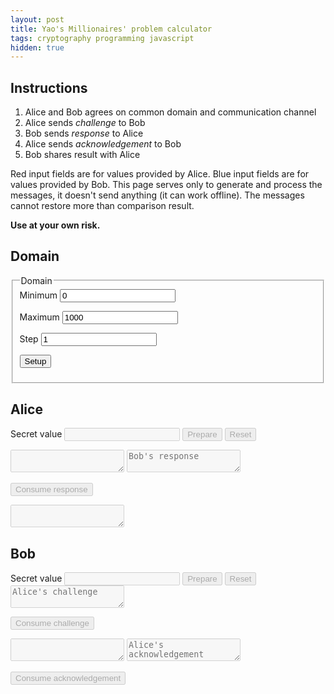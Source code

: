 ```yaml
---
layout: post
title: Yao's Millionaires' problem calculator
tags: cryptography programming javascript
hidden: true
---
```

<link rel="stylesheet" href="/resources/2022-ymp/style.css"/>

## Instructions

1. Alice and Bob agrees on common domain and communication channel
1. Alice sends *challenge* to Bob
1. Bob sends *response* to Alice
1. Alice sends *acknowledgement* to Bob
1. Bob shares result with Alice

Red input fields are for values provided by Alice.
Blue input fields are for values provided by Bob.
This page serves only to generate and process the messages, it doesn't send
anything (it can work offline).
The messages cannot restore more than comparison result.

**Use at your own risk.**

## Domain

<fieldset>
<legend>Domain</legend>
<label for="dom_min">Minimum</label>
<input type="number" id="dom_min" value="0" />

<label for="dom_max">Maximum</label>
<input type="number" id="dom_max" value="1000" />

<label for="dom_step">Step</label>
<input type="number" id="dom_step" value="1" />

<button id="dom_setup">Setup</button>
</fieldset>

## Alice

<div class="alice">

<label for="a_secret">Secret value</label>
<input type="number" id="a_secret" disabled="disabled" class="secret"/>
<button id="a_prepare" disabled="disabled">Prepare</button>
<button id="a_reset" disabled="disabled">Reset</button>

<textarea id="a_challenge" readonly="readonly" disabled="disabled"></textarea>


<textarea id="a_response" disabled="disabled" placeholder="Bob's response"></textarea>
<button id="a_cons_response" disabled="disabled">Consume response</button>

<textarea id="a_acknowledgement" readonly="readonly" disabled="disabled"></textarea>

</div>

## Bob

<div class="bob">
<label for="b_secret">Secret value</label>
<input type="number" id="b_secret"  disabled="disabled" class="secret"/>
<button id="b_prepare" disabled="disabled">Prepare</button>
<button id="b_reset" disabled="disabled">Reset</button>


<textarea id="b_challenge" disabled="disabled" placeholder="Alice's challenge"></textarea>
<button id="b_cons_challenge" disabled="disabled">Consume challenge</button>


<textarea id="b_response" readonly="readonly" disabled="disabled"></textarea>

<textarea id="b_acknowledgement" disabled="disabled" placeholder="Alice's acknowledgement"></textarea>
<button id="b_cons_acknowledgement" disabled="disabled">Consume acknowledgement</button>

<div id="b_result"></div>


<script src="/resources/2022-ymp/ot.js" type="module"></script>
<script src="/resources/2022-ymp/ymp.js" type="module"></script>
<script src="/resources/2022-ymp/nacl-util.js"></script>
<script>
// TODO idea: use promises where user input matters?
// beware its just a toy, self-rolled (bugs, side-channels, post-quantum crypto)
// TODO note: why JS? available, interactive
// TODO note: protocol encodingencoding  is still evolving

// TODO move functions out of even handler
function encode_(o) {
	if (typeof(o) == "string")
		throw "Cannot encode string";

	if (o instanceof Uint8Array)
		return nacl.util.encodeBase64(o);
	if (o instanceof Array)
		return o.map(encode_);
	if (typeof(o) == "object") {
		let r = {};
		for (let k in o)
			r[k] = encode_(o[k]);
		return r;
	}
	/* numbers */
	return o;
}

function encode(obj) {
	return JSON.stringify(encode_(obj));
}

function decode_(o) {
	if (typeof(o) == "string")
		return nacl.util.decodeBase64(o);

	if (o instanceof Array)
		return o.map(decode_);
	if (typeof(o) == "object") {
		let r = {};
		for (let k in o)
			r[k] = decode_(o[k]);
		return r;
	}
	/* numbers only?*/
	return o;
}
function decode(str) {
	let o1 = JSON.parse(str)
	return decode_(o1);
}

function test() {
	let a, b;
	let alice = new window.Alice(new window.Domain(0, 1000, 1), a = 684);
	let bob = new window.Bob(new window.Domain(0, 1000, 1), b = 954);

	let ch = alice.produceChallenge();
	bob.consumeChallenge(ch);

	let re = bob.produceResponse();
	alice.consumeResponse(re);

	let ac = alice.produceAcknowledgement();
	console.log(ac);
	bob.consumeAcknowledgement(ac);

	console.log(a, b, bob.isGreater ? "A<B" : "A>=B");
}

function buttonUnlocker(elField, elButton) {
	function handler(e) {
		if (e.currentTarget.value)
			elButton.disabled = false;
		else
			elButton.disabled = true;
	};
	elField.addEventListener("change", handler);
	elField.addEventListener("mouseup", handler);
	elField.addEventListener("keyup", handler);
}

function setupAlice(domain) {
	let elSecret = document.getElementById("a_secret");
	let elPrepare = document.getElementById("a_prepare");
	let elReset = document.getElementById("a_reset");
	let elChallenge = document.getElementById("a_challenge");
	let elResponse = document.getElementById("a_response");
	let elConsResponse = document.getElementById("a_cons_response");
	let elAcknowledgement = document.getElementById("a_acknowledgement");

	let alice;

	function reset(e) {
		elSecret.value = "";
		elSecret.disabled = false;

		elPrepare.disabled = false;
		elReset.disabled = false;

		elChallenge.value = "";
		elChallenge.disabled = true;

		elResponse.value = "";
		elResponse.disabled = true;
		elConsResponse.disabled = true;

		elAcknowledgement.value = "";
		elAcknowledgement.disabled = true;

		alice = null;
	};
	reset();
	elReset.addEventListener("click", reset);

	elPrepare.addEventListener("click", e => {
		if (elSecret.value === "")
			return;
		alice = new window.Alice(domain, Number(elSecret.value));
		let ch = alice.produceChallenge();

		elPrepare.disabled = true;
		elSecret.disabled = true;
		elChallenge.value = encode(ch)
		elChallenge.disabled = false;
		elResponse.disabled = false;
	});

	buttonUnlocker(elResponse, elConsResponse);

	elConsResponse.addEventListener("click", e => {
		let re = decode(elResponse.value);
		alice.consumeResponse(re);
		let ack = alice.produceAcknowledgement();

		elChallenge.disabled = true;
		elResponse.disabled = true;
		elConsResponse.disabled = true;
		elAcknowledgement.value = encode(ack);
		elAcknowledgement.disabled = false;
	});
}


function setupBob(domain) {
	let elSecret = document.getElementById("b_secret");
	let elPrepare = document.getElementById("b_prepare");
	let elReset = document.getElementById("b_reset");
	let elChallenge = document.getElementById("b_challenge");
	let elConsChallenge = document.getElementById("b_cons_challenge");
	let elResponse = document.getElementById("b_response");
	let elAcknowledgement = document.getElementById("b_acknowledgement");
	let elConsAcknowledgement = document.getElementById("b_cons_acknowledgement");
	let elResult = document.getElementById("b_result");

	let bob;

	function reset(e) {
		elSecret.value = "";
		elSecret.disabled = false;

		elPrepare.disabled = false;
		elReset.disabled = false;

		elChallenge.value = "";
		elChallenge.disabled = true;
		elConsChallenge.disabled = true;

		elResponse.value = "";
		elResponse.disabled = true;

		elAcknowledgement.value = "";
		elAcknowledgement.disabled = true;
		elConsAcknowledgement.disabled = true;

		elResult.innerText = "";

		bob = null;
	};
	reset();

	elReset.addEventListener("click", reset);

	elPrepare.addEventListener("click", e => {
		if (elSecret.value === "")
			return;
		bob = new window.Bob(domain, Number(elSecret.value));

		elPrepare.disabled = true;
		elSecret.disabled = true;
		elChallenge.disabled = false;
	});

	buttonUnlocker(elChallenge, elConsChallenge);

	elConsChallenge.addEventListener("click", e => {
		let ch = decode(elChallenge.value);
		bob.consumeChallenge(ch);
		let re = bob.produceResponse();
		elResponse.value = encode(re);

		elChallenge.disabled = true;
		elConsChallenge.disabled = true;
		elResponse.disabled = false;
		elAcknowledgement.disabled = false;
	});

	buttonUnlocker(elAcknowledgement, elConsAcknowledgement);

	elConsAcknowledgement.addEventListener("click", e => {
		let ack = decode(elAcknowledgement.value);
		bob.consumeAcknowledgement(ack);
		if (bob.isGreater)
			elResult.innerText = "Bob.secret > Alice.secret";
		else
			elResult.innerText = "Alice.secret >= Bob.secret";

		elResponse.disabled = true;
		elAcknowledgement.disabled = true;
		elConsAcknowledgement.disabled = true;
	});
}

document.addEventListener('DOMContentLoaded', () => {
	test();

	// ------
	function setupDomain(e) {
		let elMin = document.getElementById("dom_min");
		let elMax = document.getElementById("dom_max");
		let elStep = document.getElementById("dom_step");
		let elASecret = document.getElementById("a_secret");
		let elBSecret = document.getElementById("b_secret");

		let domain = new window.Domain(
					       Number(elMin.value),
					       Number(elMax.value),
					       Number(elStep.value)
					      );
		elASecret.min = elMin.value;
		elASecret.max = elMax.value;
		elASecret.step = elStep.value;

		elBSecret.min = elMin.value;
		elBSecret.max = elMax.value;
		elBSecret.step = elStep.value;

		setupAlice(domain);
		setupBob(domain);
	};
	setupDomain();
	document.getElementById("dom_setup").addEventListener("click", setupDomain);

});

// TODO refactor ymp internals to bytes

// DONE
// DONE fix resets
// DONE disabled consumed fields
// DONE enable consume button after inserting text
// DONE domain select
// DONE secret input validation
// DONE error (message) handling
// CANC RO fields copy-paste on click? -> permissions unclear
// DONE CSS delineation
// DONE quick explanation text, ideal functionality picture
</script>

